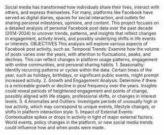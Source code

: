 Social media has transformed how individuals share their lives, interact with
others, and express themselves. For many, platforms like Facebook have
served as digital diaries, spaces for social interaction, and outlets for sharing
personal milestones, opinions, and content. This project focuses on a detailed
analysis of personal Facebook post data over the past decade (2014-2024) to
uncover trends, patterns, and insights that reflect changes in engagement,
activity levels, and possibly underlying shifts in life events or interests.
OBJECTIVES
This analysis will explore various aspects of Facebook post activity, such as:
Temporal Trends: Examine how the volume of posts varies over the
years, with attention to fluctuations, peaks, and declines. This can reflect
changes in platform usage patterns, engagement with online
communities, and personal sharing habits.
1.
Seasonality: Identify recurring patterns or cycles within the data. Certain
times of the year, such as holidays, birthdays, or significant public
events, might prompt increased activity.
2.
Growth and Engagement Analysis: Determine if there is a noticeable
growth or decline in post frequency over the years. Insights could reveal
periods of heightened engagement and points of change, possibly
aligned with life stages, professional shifts, or changes in interest levels.
3.
4.Anomalies and Outliers: Investigate periods of unusually high or low
activity, which may correspond to unique events, lifestyle changes, or shifts
in platform interaction style.
5. Impact of External Events: Contextualize spikes or drops in activity in light
of major external factors. World events, policy changes in the platform, or
new social media trends could influence how and when posts were made.
